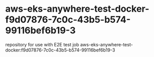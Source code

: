 # aws-eks-anywhere-test-docker-f9d07876-7c0c-43b5-b574-99116bef6b19-3
repository for use with E2E test job aws-eks-anywhere-test-docker:f9d07876-7c0c-43b5-b574-99116bef6b19-3

